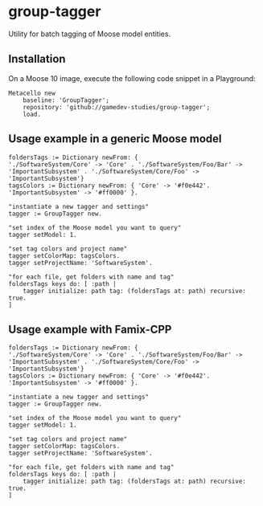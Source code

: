 # group-tagger
Utility for batch tagging of Moose model entities. 

## Installation
On a Moose 10 image, execute the following code snippet in a Playground:

```Smalltalk
Metacello new
    baseline: 'GroupTagger';
    repository: 'github://gamedev-studies/group-tagger';
    load.
```

## Usage example in a generic Moose model
```Smalltalk
foldersTags := Dictionary newFrom: {
'./SoftwareSystem/Core' -> 'Core' . './SoftwareSystem/Foo/Bar' -> 'ImportantSubsystem' . './SoftwareSystem/Core/Foo' -> 'ImportantSubsystem'}
tagsColors := Dictionary newFrom: { 'Core' -> '#f0e442'. 'ImportantSubsystem' -> '#ff0000' }.

"instantiate a new tagger and settings"
tagger := GroupTagger new.

"set index of the Moose model you want to query"
tagger setModel: 1.

"set tag colors and project name"
tagger setColorMap: tagsColors.
tagger setProjectName: 'SoftwareSystem'.

"for each file, get folders with name and tag"
foldersTags keys do: [ :path | 
    tagger initialize: path tag: (foldersTags at: path) recursive: true.
]
```

## Usage example with Famix-CPP
```Smalltalk
foldersTags := Dictionary newFrom: {
'./SoftwareSystem/Core' -> 'Core' . './SoftwareSystem/Foo/Bar' -> 'ImportantSubsystem' . './SoftwareSystem/Core/Foo' -> 'ImportantSubsystem'}
tagsColors := Dictionary newFrom: { 'Core' -> '#f0e442'. 'ImportantSubsystem' -> '#ff0000' }.

"instantiate a new tagger and settings"
tagger := GroupTagger new.

"set index of the Moose model you want to query"
tagger setModel: 1.

"set tag colors and project name"
tagger setColorMap: tagsColors.
tagger setProjectName: 'SoftwareSystem'.

"for each file, get folders with name and tag"
foldersTags keys do: [ :path | 
    tagger initialize: path tag: (foldersTags at: path) recursive: true.
]
```
